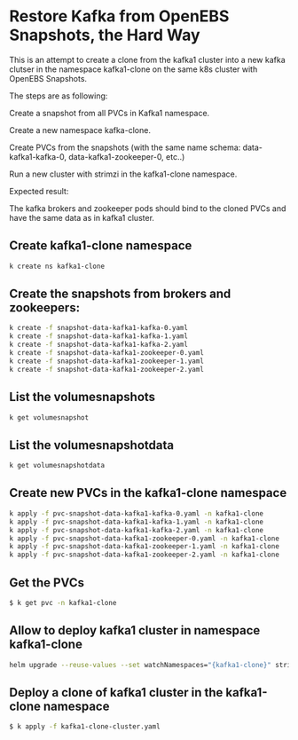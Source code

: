 # Restore Kafka from OpenEBS Snapshots, the Hard Way

This is an attempt to create a clone from the kafka1 cluster into a new kafka clutser in the namespace kafka1-clone on the same k8s cluster with OpenEBS Snapshots.

The steps are as following:

Create a snapshot from all PVCs in Kafka1 namespace.

Create a new namespace kafka-clone.

Create PVCs from the snapshots (with the same name schema: data-kafka1-kafka-0, data-kafka1-zookeeper-0, etc..)

Run a new cluster with strimzi in the kafka1-clone namespace.

Expected result:

The kafka brokers and zookeeper pods should bind to the cloned PVCs and have the same data as in kafka1 cluster.

## Create kafka1-clone namespace

```bash
k create ns kafka1-clone
```

## Create the snapshots from brokers and zookeepers:

```bash
k create -f snapshot-data-kafka1-kafka-0.yaml
k create -f snapshot-data-kafka1-kafka-1.yaml
k create -f snapshot-data-kafka1-kafka-2.yaml
k create -f snapshot-data-kafka1-zookeeper-0.yaml
k create -f snapshot-data-kafka1-zookeeper-1.yaml
k create -f snapshot-data-kafka1-zookeeper-2.yaml
```

## List the volumesnapshots

```bash
k get volumesnapshot
```

## List the volumesnapshotdata

```bash
k get volumesnapshotdata
```

## Create new PVCs in the kafka1-clone namespace

```bash
k apply -f pvc-snapshot-data-kafka1-kafka-0.yaml -n kafka1-clone
k apply -f pvc-snapshot-data-kafka1-kafka-1.yaml -n kafka1-clone
k apply -f pvc-snapshot-data-kafka1-kafka-2.yaml -n kafka1-clone
k apply -f pvc-snapshot-data-kafka1-zookeeper-0.yaml -n kafka1-clone
k apply -f pvc-snapshot-data-kafka1-zookeeper-1.yaml -n kafka1-clone
k apply -f pvc-snapshot-data-kafka1-zookeeper-2.yaml -n kafka1-clone
```

## Get the PVCs

```bash
$ k get pvc -n kafka1-clone
```

## Allow to deploy kafka1 cluster in namespace kafka1-clone

```bash
helm upgrade --reuse-values --set watchNamespaces="{kafka1-clone}" strimzi-cluster-operator strimzi/strimzi-kafka-operator
```

## Deploy a clone of kafka1 cluster in the kafka1-clone namespace

```bash
$ k apply -f kafka1-clone-cluster.yaml
```
